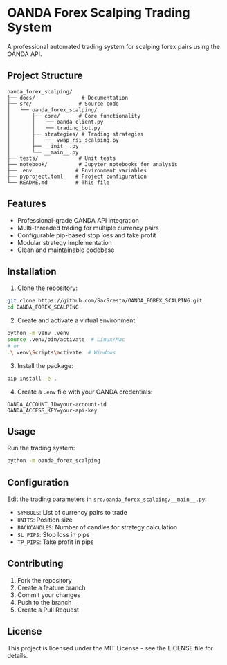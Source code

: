 # OANDA Forex Scalping Trading System

A professional automated trading system for scalping forex pairs using the OANDA API.

## Project Structure

```
oanda_forex_scalping/
├── docs/               # Documentation
├── src/               # Source code
│   └── oanda_forex_scalping/
│       ├── core/      # Core functionality
│       │   ├── oanda_client.py
│       │   └── trading_bot.py
│       ├── strategies/ # Trading strategies
│       │   └── vwap_rsi_scalping.py
│       ├── __init__.py
│       └── __main__.py
├── tests/             # Unit tests
├── notebook/          # Jupyter notebooks for analysis
├── .env              # Environment variables
├── pyproject.toml    # Project configuration
└── README.md         # This file
```

## Features

- Professional-grade OANDA API integration
- Multi-threaded trading for multiple currency pairs
- Configurable pip-based stop loss and take profit
- Modular strategy implementation
- Clean and maintainable codebase

## Installation

1. Clone the repository:
```bash
git clone https://github.com/SacSresta/OANDA_FOREX_SCALPING.git
cd OANDA_FOREX_SCALPING
```

2. Create and activate a virtual environment:
```bash
python -m venv .venv
source .venv/bin/activate  # Linux/Mac
# or
.\.venv\Scripts\activate  # Windows
```

3. Install the package:
```bash
pip install -e .
```

4. Create a `.env` file with your OANDA credentials:
```
OANDA_ACCOUNT_ID=your-account-id
OANDA_ACCESS_KEY=your-api-key
```

## Usage

Run the trading system:
```bash
python -m oanda_forex_scalping
```

## Configuration

Edit the trading parameters in `src/oanda_forex_scalping/__main__.py`:
- `SYMBOLS`: List of currency pairs to trade
- `UNITS`: Position size
- `BACKCANDLES`: Number of candles for strategy calculation
- `SL_PIPS`: Stop loss in pips
- `TP_PIPS`: Take profit in pips

## Contributing

1. Fork the repository
2. Create a feature branch
3. Commit your changes
4. Push to the branch
5. Create a Pull Request

## License

This project is licensed under the MIT License - see the LICENSE file for details.
